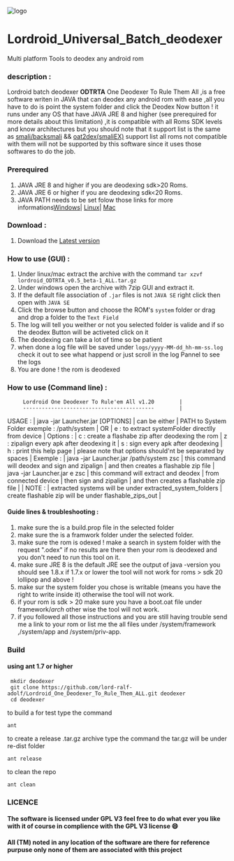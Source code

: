 ![logo](https://github.com/lord-ralf-adolf/Lordroid_Universal_Batch_deodexer/blob/master/res/images/logo.png?raw=true)
# Lordroid_Universal_Batch_deodexer
Multi platform Tools to deodex any android rom

### description :  
Lordroid batch deodexer **ODTRTA** One Deodexer To Rule Them All ,is a free software writen in JAVA that can deodex any android rom with ease ,all you have to do is point the system folder and click the Deodex Now button ! it runs under any OS that have JAVA JRE 8 and higher (see prerequired for more details about this limitation) ,it is compatible with all Roms SDK levels and know architectures but you should note that it support list is the same as [smali/backsmali](https://github.com/JesusFreke/smali) && [oat2dex(smaliEX)](https://github.com/testwhat/SmaliEx) support list all roms not compatible with them will not be supported by this software since it uses those softwares to do the job.

### Prerequired  
1. JAVA JRE 8 and higher if you are deodexing sdk>20 Roms.
2. JAVA JRE 6 or higher if you are deodexing sdk<20 Roms.
3. JAVA PATH needs to be set folow those links for more informations[Windows](https://www.java.com/en/download/help/path.xml)| [Linux](http://ask.xmodulo.com/change-default-java-version-linux.html)| [Mac](https://docs.oracle.com/javase/8/docs/technotes/guides/install/mac_jre.html)

### Download :  
1. Download the [Latest version](https://github.com/lord-ralf-adolf/Lordroid_One_Deodexer_To_Rule_Them_ALL/releases)
 

### How to use (GUI) :
1. Under linux/mac extract the archive with the command `tar xzvf lordroid_ODTRTA_v0.5_beta-1_ALL.tar.gz`
2. Under windows open the archive with 7zip GUI and extract it.
3. If the default file association of `.jar` files is not `JAVA SE` right click then open with `JAVA SE`
4. Click the browse button and choose the ROM's `system` folder or drag and drop a folder to the `Text Field`
5. The log will tell you weither or not you selected folder is valide and if so the deodex Button will be activeted click on it
6. The deodexing can take a lot of time so be patient 
7. when done a log file will be saved under `logs/yyyy-MM-dd_hh-mm-ss.log` check it out to see what happend or just scroll in the log Pannel to see the logs
8. You are done ! the rom is deodexed 
  
  
### How to use (Command line) :
         Lordroid One Deodexer To Rule'em All v1.20        |
         ------------------------------------------        |
 USAGE :                                                   |
 java -jar Launcher.jar <source> [OPTIONS]                 |
 <source> can be either                                    |
 PATH to System Folder exemple : /path/system              |
                   OR                                      |
 e : to extract systemFolder directlly from device         |
 Options :                                                 |
 c : create a flashabe zip  after deodexing the rom        |
 z : zipalign every apk after deodexing it                 |
 s : sign every apk after deodexing                        |
 h : print this help page                                  |
 please note that options should'nt be separated by spaces |
 Exemple :                                                 |
 java -jar Launcher.jar /path/system zsc                   |
 this command will deodex   and sign and zipalign          |
 and then creates a flashable zip file                     |
 java -jar Launcher.jar e  zsc                             |
 this command will extract and deodex                      |
 from connected device                                     |
 then sign and zipalign                                    |
 and then creates a flashable zip file                     |
                                                           |
 NOTE :                                                    |
extracted systems will be under extracted_system_folders   |
create flashable zip will be under flashable_zips_out      |

  

#### Guide lines & troubleshooting :
1. make sure the is a build.prop file in the selected folder 
2. make sure the is a framwork folder under the selected folder.
3. make sure the rom is odexed ! make a search in system folder with the request ".odex" if no results are there then your rom is deodexed and you don't need to run this tool on it.
4. make sure JRE 8 is the default JRE see the output of java -version you should see 1.8.x if 1.7.x or lower the tool will not work for roms > sdk 20 lollipop and above !
5. make sur the system folder you chose is writable (means you have the right to write inside it) otherwise the tool will not work.
6. if your rom is sdk > 20 make sure you have a boot.oat file under framework/*arch* other wise the tool will not work.
7. if you followed all those instructions and you are still having trouble send me a link to your rom or list me the all files under /system/framework ,/system/app and /system/priv-app.
  
  
### Build 
#### using ant 1.7 or higher
     mkdir deodexer
     git clone https://github.com/lord-ralf-adolf/Lordroid_One_Deodexer_To_Rule_Them_ALL.git deodexer
     cd deodexer  

  
to build a for test type the command   
```
ant
```
  
to create a release .tar.gz archive type the command the tar.gz will be under re-dist folder   
```
ant release
```
  
to clean the repo   
  
  ```
ant clean  
```
  
  
### LICENCE 
#### The software is licensed under GPL V3 feel free to do what ever you like with it of course in complience with the GPL V3 license :smile: 
#### All (TM) noted in any location of the software are there for reference purpuse only none of them are associated with this project  
